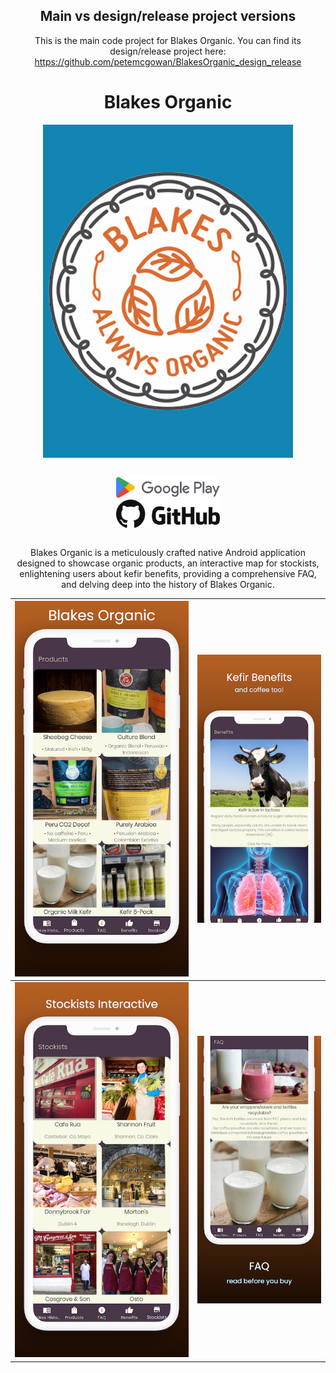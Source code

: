 
<div align="center">

## Main vs design/release project versions

This is the main code project for Blakes Organic. You can find its design/release project here:
https://github.com/petemcgowan/BlakesOrganic_design_release

<div align="center">

# Blakes Organic

</div>

<div align="center">

![Blakes Organic Logo](/img/05_Logo_Blakes_Organic.png)

</div>

<div align="center" style="display:flex;flex-direction:column">

[<img src="/img/Google_Play_2022_logo.svg" width="33%">](https://play.google.com/store/apps/details?id=com.buachaillmaith.blakesorganicandroid)
<br>
[<img src="/img/github-full.svg" width="33%">](https://github.com/petemcgowan/BlakesOrganicAndroid)
<br>

</div>

Blakes Organic is a meticulously crafted native Android application designed to showcase organic products, an interactive map for stockists, enlightening users about kefir benefits, providing a comprehensive FAQ, and delving deep into the history of Blakes Organic.

<div align="center">

| ![Image 1](/img/projects/BlakesiPhonePortfolio1.png) | ![Image 2](/img/projects/BlakesiPhone2.png) |
|:---:|:---:|
| ![Image 3](/img/projects/BlakesiPhonePortfolio2.png) | ![Image 4](/img/projects/BlakesiPhone3.png) |

</div>

<div align="center">

